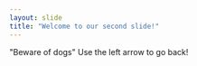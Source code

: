 ```yaml
---
layout: slide
title: "Welcome to our second slide!"
---
```

"Beware of dogs"
Use the left arrow to go back!
